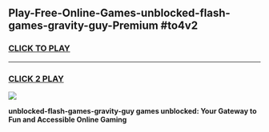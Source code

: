 
## Play-Free-Online-Games-unblocked-flash-games-gravity-guy-Premium #to4v2
<h3>
<a href="https://premium.freeplayer.one?title=unblocked-flash-games-gravity-guy&ref=8M">CLICK TO PLAY</a></h3>
<hr>

<h3>
<a href="https://premium.freeplayer.one?title=unblocked-flash-games-gravity-guy&ref=8M">CLICK 2 PLAY</a>
  
</h3>

<a href="https://premium.freeplayer.one?title=unblocked-flash-games-gravity-guy&ref=8M"><img src="https://clearcache.store/games.png"></a>


**unblocked-flash-games-gravity-guy games unblocked: Your Gateway to Fun and Accessible Online Gaming**
